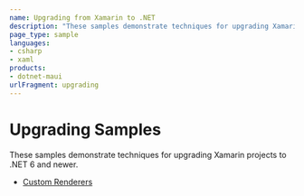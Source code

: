 ```yaml
---
name: Upgrading from Xamarin to .NET
description: "These samples demonstrate techniques for upgrading Xamarin projects to .NET 6 and newer."
page_type: sample
languages:
- csharp
- xaml
products:
- dotnet-maui
urlFragment: upgrading
---
```


# Upgrading Samples

These samples demonstrate techniques for upgrading Xamarin projects to .NET 6 and newer.

- [Custom Renderers](CustomRenderer/README.md)
